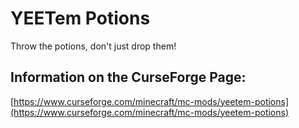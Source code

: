 # YEETem Potions
Throw the potions, don't just drop them!
## Information on the CurseForge Page:
[https://www.curseforge.com/minecraft/mc-mods/yeetem-potions](https://www.curseforge.com/minecraft/mc-mods/yeetem-potions)
